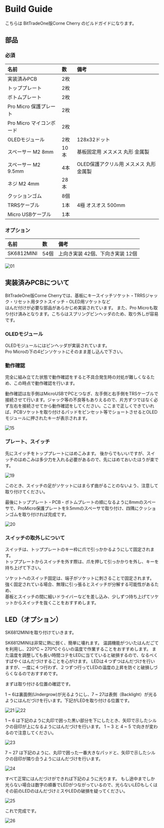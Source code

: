# Build Guide

こちらは BitTradeOne版Corne Cherry のビルドガイドになります。

## 部品
### 必須
| 名前 | 数 | 備考 | 
|:-|:-|:-|
| 実装済みPCB | 2枚 | |
| トッププレート | 2枚 | |
| ボトムプレート | 2枚 | |
| Pro Micro 保護プレート | 2枚 | |
| Pro Micro マイコンボード | 2枚 | |
| OLEDモジュール | 2枚 | 128x32ドット |
| スペーサー M2 8mm | 10本 | 基板固定用 メスメス 丸形 金属製 |
| スペーサー M2 9.5mm | 4本 | OLED保護アクリル用 メスメス 丸形 金属製 |
| ネジ M2 4mm | 28本 | |
| クッションゴム | 8個 | |
| TRRSケーブル | 1本 | 4極 オスオス 500mm |
| Micro USBケーブル | 1本 | |

### オプション
| 名前 | 数 | 備考 |
|:-|:-|:-|
| SK6812MINI | 54個 | 上向き実装 42個、下向き実装 12個 |

![01](https://bit-trade-one.co.jp/wp/wp-content/uploads/2020/07/P1470389.jpg)

## 実装済みPCBについて

BitTradeOne版Corne Cherryでは、基板にキースイッチソケット・TRRSジャック・リセット用タクトスイッチ・OLED用ソケットなど  
はんだ付けが必要な部品があらかじめ実装されています。
また、Pro Microも取り付け済みとなります。こちらはスプリングピンヘッダのため、取り外しが容易です。

### OLEDモジュール

OLEDモジュールにはピンヘッダが実装されています。  
Pro Microの下の4ピンソケットにそのまま差し込んで下さい。

### 動作確認
完全に組み立てた状態で動作確認をすると不具合発生時の対処が難しくなるため、この時点で動作確認を行います。

動作確認は左手側はMicroUSBでPCとつなぎ、左手側と右手側をTRSケーブルで接続させて行います。ジャック等の不良等もありえるので、片方ずつではなく必ず左右を接続させてから動作確認をしてください。ここまで正しくできていれば、PCBソケットを取り付けるパッドをピンセット等でショートさせるとOLEDモジュールに押されたキーが表示されます。

![15](https://bit-trade-one.co.jp/wp/wp-content/uploads/2020/07/DSC_1013.jpg)

### プレート、スイッチ

先にスイッチをトッププレートにはめこみます。
後からでもいいですが、スイッチのはめこみは多少力を入れる必要があるので、先にはめておいたほうが楽です。

![19](https://bit-trade-one.co.jp/wp/wp-content/uploads/2020/07/DSC_1011.jpg)

このとき、スイッチの足がソケットにはまらず曲がることのないよう、注意して取り付けてください。

最後にトッププレート・PCB・ボトムプレートの順になるように8mmのスペーサで、ProMicro保護プレートを9.5mmのスペーサで取り付け、四隅にクッションゴムを取り付ければ完成です。

![20](https://bit-trade-one.co.jp/wp/wp-content/uploads/2020/07/DSC_1014.jpg)

### スイッチの取外しについて

スイッチは、トッププレートのキー枠に爪で引っかかるようにして固定されます。  
トッププレートからスイッチを外す際は、爪を押して引っかかりを外し、キーを持ち上げて下さい。  

ソケットへのスイッチ固定は、端子がソケットに刺さることで固定されます。  
強く固定されている場合、無理に引っ張るとスイッチが分解する可能性があるため、  
基板とスイッチの間に細いドライバーなどを差し込み、少しずつ持ち上げてソケットからスイッチを抜くことをおすすめします。

## LED（オプション）
SK6812MINIを取り付けていきます。

SK6812MINIは非常に熱に弱く、簡単に壊れます。
温調機能がついたはんだごてを利用し、220℃ ~ 270℃ぐらいの温度で作業することをおすすめします。
また温度を調整しても長い時間コテをLEDに当てていると破損するので、なるべくすばやくはんだづけすることを心がけます。
LEDは４つずつはんだづけを行いますが、一度に４つ行わず、２つずつ行ってLEDの温度の上昇を防ぐと破損しづらくなるのでおすすめです。

まずは取り付ける位置の確認です。

1 ~ 6は裏面側(Undergrow)が光るようにし、7 ~ 27は表側（Backlight）が光るようにはんだづけを行います。下記がLEDを取り付ける位置です。

![21](https://user-images.githubusercontent.com/736191/54487452-7b955c80-48d9-11e9-98f7-87490a584274.png)
![22](https://user-images.githubusercontent.com/736191/54487455-7b955c80-48d9-11e9-9498-c841747c5dbc.png)

1 ~ 6 は下記のように丸印で囲った黒い部分を下にしたとき、矢印で示したシルクの目印が上になるようにはんだづけを行います。
1 ~ 3 と 4 ~ 5 で向きが変わるので注意してください。

![23](https://user-images.githubusercontent.com/736191/54487456-7b955c80-48d9-11e9-8541-cecb8c7dc97b.png)

7 ~ 27 は下記のように、丸印で囲った一番大きなパッドと、矢印で示したシルクの目印が隣り合うようにはんだづけを行います。

![24](https://user-images.githubusercontent.com/736191/54487457-7b955c80-48d9-11e9-882d-59ff506d5f02.png)

すべて正常にはんだづけができれば下記のように光ります。
もし途中までしか光らない場合は数字の順番でLEDがつながっているので、光らないLEDもしくはその前のLEDのはんだづけミスやLEDの破損を疑ってください。

![25](https://user-images.githubusercontent.com/736191/54487458-7c2df300-48d9-11e9-9582-88a60d5b71c0.jpg)

これで完成です。

![26](https://user-images.githubusercontent.com/736191/54487459-7c2df300-48d9-11e9-8f3c-2c480cef3b03.jpg)

